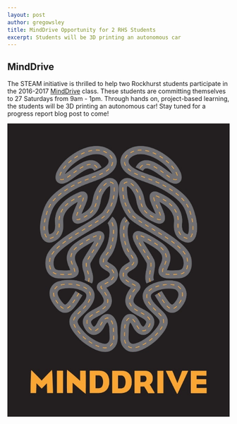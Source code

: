 ```yaml
---
layout: post
author: gregowsley
title: MindDrive Opportunity for 2 RHS Students
excerpt: Students will be 3D printing an autonomous car
---
```

## MindDrive

The STEAM initiative is thrilled to help two Rockhurst students participate in the 2016-2017 [MindDrive](http://minddrive.org/) class. These students are committing themselves to 27 Saturdays from 9am - 1pm. Through hands on, project-based learning, the students will be 3D printing an autonomous car! Stay tuned for a progress report blog post to come!

<div class="flex-wrapper">
  <img src="/img/indicators/st1.1a.jpg">
</div>

